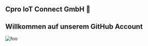 ## Cpro IoT Connect GmbH 👋
## Willkommen auf unserem GitHub Account
![foo](https://www.cpro-iot.de/wp-content/uploads/Titelbild_Website-2021_Variante-3-Kopie.png "Cpro IoT Connect GmbH")
<!--

**Here are some ideas to get you started:**

🙋‍♀️ A short introduction - what is your organization all about?
🌈 Contribution guidelines - how can the community get involved?
👩‍💻 Useful resources - where can the community find your docs? Is there anything else the community should know?
🍿 Fun facts - what does your team eat for breakfast?
🧙 Remember, you can do mighty things with the power of [Markdown](https://docs.github.com/github/writing-on-github/getting-started-with-writing-and-formatting-on-github/basic-writing-and-formatting-syntax)
-->
